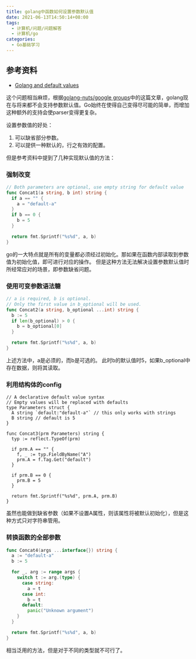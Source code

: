 ```yaml
---
title: golang中函数如何设置参数默认值
date: 2021-06-13T14:50:14+08:00
tags:
  - 计算机/问题/问题解答
  - 计算机/go
categories:
  - Go基础学习
---
```


## 参考资料
* [Golang and default values](https://joneisen.me/programming/2013/06/23/golang-and-default-values.html)

这个问题相当麻烦，根据[golang-nuts/google groups](https://groups.google.com/g/golang-nuts/c/-5MCaivW0qQ?pli=1)中的这篇文章，golang现在与将来都不会支持参数默认值。Go始终在使得自己变得尽可能的简单，而增加这种额外的支持会使parser变得更复杂。

设置参数值的好处：
1. 可以缺省部分参数。
2. 可以提供一种默认的，行之有效的配置。

但是参考资料中提到了几种实现默认值的方法：

### 强制改变
```go
// Both parameters are optional, use empty string for default value
func Concat1(a string, b int) string {
  if a == "" {
    a = "default-a"
  }
  if b == 0 {
    b = 5
  }

  return fmt.Sprintf("%s%d", a, b)
}
```
go的一大特点就是所有的变量都必须经过初始化。那如果在函数内部读取到参数值为初始化值，即可进行对应的操作。
但是这种方法无法解决设置参数默认值时所经常应对的场景，即参数缺省问题。

### 使用可变参数语法糖
```go
// a is required, b is optional.
// Only the first value in b_optional will be used.
func Concat2(a string, b_optional ...int) string {
  b := 5
  if len(b_optional) > 0 {
    b = b_optional[0]
  }

  return fmt.Sprintf("%s%d", a, b)
}
```
上述方法中，a是必须的，而b是可选的。
此时b的默认值时5，如果b_optional中存在数据，则将其读取。

### 利用结构体的config
```
// A declarative default value syntax
// Empty values will be replaced with defaults
type Parameters struct {
  A string `default:"default-a"` // this only works with strings
  B string // default is 5
}

func Concat3(prm Parameters) string {
  typ := reflect.TypeOf(prm)

  if prm.A == "" {
    f, _ := typ.FieldByName("A")
    prm.A = f.Tag.Get("default")
  }

  if prm.B == 0 {
    prm.B = 5
  }

  return fmt.Sprintf("%s%d", prm.A, prm.B)
}
```
虽然也能做到缺省参数（如果不设置A属性，则该属性将被默认初始化），但是这种方式只对字符串管用。

### 转换函数的全部参数
```go
func Concat4(args ...interface{}) string {
  a := "default-a"
  b := 5

  for _, arg := range args {
    switch t := arg.(type) {
      case string:
        a = t
      case int:
        b = t
      default:
        panic("Unknown argument")
    }
  }

  return fmt.Sprintf("%s%d", a, b)
}
```
相当泛用的方法，但是对于不同的类型就不可行了。
